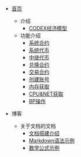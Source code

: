 - [首页](README.md)

    - 介绍
        - [CODEX经济模型](zh-cn/codex-modelv1.md)
    - 功能介绍
        - [系统合约](zh-cn/contract/System/System.md)
        - [系统代币](zh-cn/contract/token/force.token.md)
        - [中继代币](zh-cn/contract/token/relay.token.md)
        - [兑换合约](zh-cn/contract/transaction/bridge.md)
        - [交易合约](zh-cn/contract/transaction/match.md)
        - [创建账号](zh-cn/contract/System/newaccount.md)
        - [内存获取](zh-cn/contract/System/ram.md)
        - [CPU&NET获取](zh-cn/contract/System/cpu&net.md)
        - [BP操作](zh-cn/contract/System/producer.md)
- 博客
    - 关于文档的文档
        - [文档搭建介绍](example/doc_introduction.md)
        - [Markdown语法示例](example/example.md)
        - [数学公式示例](example/example_maths.md)

